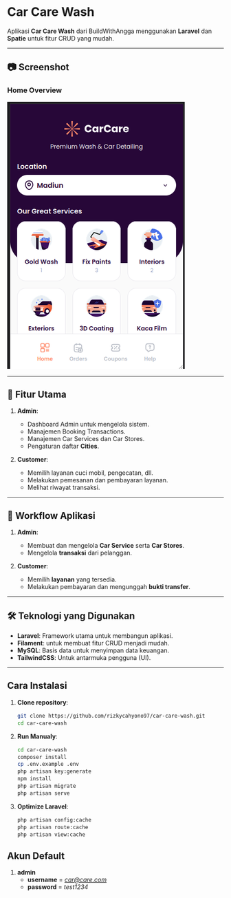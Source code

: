 # Car Care Wash

Aplikasi **Car Care Wash** dari BuildWithAngga menggunakan **Laravel** dan **Spatie** untuk fitur CRUD yang mudah.

---

## 📷 Screenshot

### Home Overview
![Home](/public/assets/images/photos/overview.png)

--- 

## 🚀 Fitur Utama

1. **Admin**:
    - Dashboard Admin untuk mengelola sistem.
    - Manajemen Booking Transactions.
    - Manajemen Car Services dan Car Stores.
    - Pengaturan daftar **Cities**.

2. **Customer**:
    - Memilih layanan cuci mobil, pengecatan, dll.
    - Melakukan pemesanan dan pembayaran layanan.
    - Melihat riwayat transaksi.

---

## 🔄 Workflow Aplikasi

1. **Admin**:
    - Membuat dan mengelola **Car Service** serta **Car Stores**.
    - Mengelola **transaksi** dari pelanggan.

2. **Customer**:
    - Memilih **layanan** yang tersedia.
    - Melakukan pembayaran dan mengunggah **bukti transfer**.

---

## 🛠 Teknologi yang Digunakan

- **Laravel**: Framework utama untuk membangun aplikasi.
- **Filament**: untuk membuat fitur CRUD menjadi mudah.
- **MySQL**: Basis data untuk menyimpan data keuangan.
- **TailwindCSS**: Untuk antarmuka pengguna (UI).

---

## Cara Instalasi

1. **Clone repository**:
   ```bash
   git clone https://github.com/rizkycahyono97/car-care-wash.git
   cd car-care-wash
2. **Run Manualy**:
   ```bash
   cd car-care-wash
   composer install
   cp .env.example .env
   php artisan key:generate
   npm install
   php artisan migrate
   php artisan serve
3. **Optimize Laravel**:
   ```bash
   php artisan config:cache
   php artisan route:cache
   php artisan view:cache

## Akun Default 
1. **admin**
    - **username** = *car@care.com*
    - **password** = *test1234*